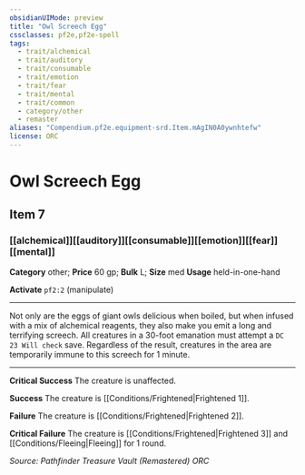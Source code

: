 ```yaml
---
obsidianUIMode: preview
title: "Owl Screech Egg"
cssclasses: pf2e,pf2e-spell
tags:
  - trait/alchemical
  - trait/auditory
  - trait/consumable
  - trait/emotion
  - trait/fear
  - trait/mental
  - trait/common
  - category/other
  - remaster
aliases: "Compendium.pf2e.equipment-srd.Item.mAgIN0A0ywnhtefw"
license: ORC
---
```

# Owl Screech Egg
## Item 7
### [[alchemical]][[auditory]][[consumable]][[emotion]][[fear]][[mental]]

**Category** other; 
**Price** 60 gp; 
**Bulk** L; **Size** med
**Usage** held-in-one-hand

**Activate** `pf2:2` (manipulate)

* * *

Not only are the eggs of giant owls delicious when boiled, but when infused with a mix of alchemical reagents, they also make you emit a long and terrifying screech. All creatures in a 30-foot emanation must attempt a `DC 23 Will check` save. Regardless of the result, creatures in the area are temporarily immune to this screech for 1 minute.

* * *

**Critical Success** The creature is unaffected.

**Success** The creature is [[Conditions/Frightened|Frightened 1]].

**Failure** The creature is [[Conditions/Frightened|Frightened 2]].

**Critical Failure** The creature is [[Conditions/Frightened|Frightened 3]] and [[Conditions/Fleeing|Fleeing]] for 1 round.

*Source: Pathfinder Treasure Vault (Remastered)*
*ORC*